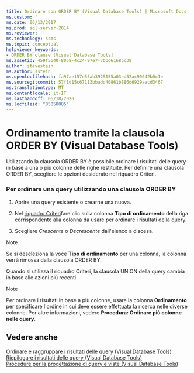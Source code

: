 ```yaml
---
title: Ordinare con ORDER BY (Visual Database Tools) | Microsoft Docs
ms.custom: ''
ms.date: 06/13/2017
ms.prod: sql-server-2014
ms.reviewer: ''
ms.technology: ssms
ms.topic: conceptual
helpviewer_keywords:
- ORDER BY clause [Visual Database Tools]
ms.assetid: 459f5640-8058-4c24-97e7-7bbd6168bc39
author: stevestein
ms.author: sstein
ms.openlocfilehash: fa97ae157e55ab3925155a03ed52ac90642b5c1e
ms.sourcegitcommit: 57f1d15c67113bbadd40861b886d6929aacd3467
ms.translationtype: MT
ms.contentlocale: it-IT
ms.lasthandoff: 06/18/2020
ms.locfileid: "85058085"
---
```

# <a name="sort-with-order-by-visual-database-tools"></a>Ordinamento tramite la clausola ORDER BY (Visual Database Tools)
  Utilizzando la clausola ORDER BY è possibile ordinare i risultati delle query in base a una o più colonne delle righe restituite. Per definire una clausola ORDER BY, scegliere le opzioni desiderate nel riquadro Criteri.  
  
### <a name="to-sort-a-query-using-an-order-by-clause"></a>Per ordinare una query utilizzando una clausola ORDER BY  
  
1.  Aprire una query esistente o crearne una nuova.  
  
2.  Nel [riquadro Criteri](visual-database-tools.md)fare clic sulla colonna **Tipo di ordinamento** della riga corrispondente alla colonna da usare per ordinare i risultati della query.  
  
3.  Scegliere *Crescente* o *Decrescente* dall'elenco a discesa.  
  
> [!NOTE]  
>  Se si deseleziona la voce **Tipo di ordinamento** per una colonna, la colonna verrà rimossa dalla clausola ORDER BY.  
  
 Quando si utilizza il riquadro Criteri, la clausola UNION della query cambia in base alle azioni più recenti.  
  
> [!NOTE]  
>  Per ordinare i risultati in base a più colonne, usare la colonna **Ordinamento** per specificare l'ordine in cui deve essere effettuata la ricerca nelle diverse colonne. Per altre informazioni, vedere **Procedura: Ordinare più colonne nelle query**.  
  
## <a name="see-also"></a>Vedere anche  
 [Ordinare e raggruppare i risultati delle query &#40;Visual Database Tools&#41;](sort-and-group-query-results-visual-database-tools.md)   
 [Riepilogare i risultati delle query &#40;Visual Database Tools&#41;](summarize-query-results-visual-database-tools.md)   
 [Procedure per la progettazione di query e viste &#40;Visual Database Tools&#41;](design-queries-and-views-how-to-topics-visual-database-tools.md)  
  
  
